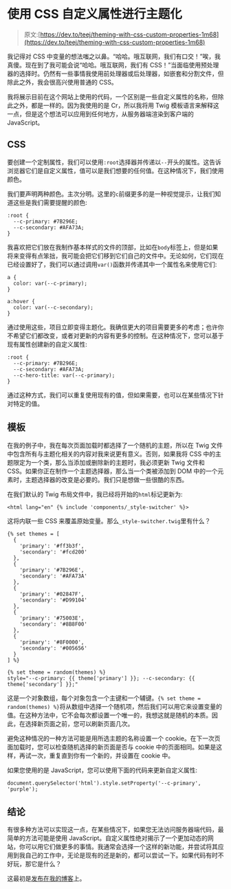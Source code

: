 # 使用 CSS 自定义属性进行主题化

> 原文:[https://dev.to/teej/theming-with-css-custom-properties-1m68](https://dev.to/teej/theming-with-css-custom-properties-1m68)

我记得对 CSS 中变量的想法嗤之以鼻。“哈哈。哦互联网，我们有口交！”唉，我真傻。现在到了我可能会说“哈哈。哦互联网，我们有 CSS！”当面临使用预处理器的选择时。仍然有一些事情我使用前处理器或后处理器，如嵌套和分割文件，但除此之外，我会很高兴使用普通的 CSS。

我将展示目前在这个网站上使用的代码，一个区别是一些自定义属性的名称，但除此之外，都是一样的。因为我使用的是 Cr，所以我将用 Twig 模板语言来解释这一点，但是这个想法可以应用到任何地方，从服务器端渲染到客户端的 JavaScript。

## CSS

要创建一个定制属性，我们可以使用`:root`选择器并传递以`--`开头的属性。这告诉浏览器它们是自定义属性，值可以是我们想要的任何值。在这种情况下，我们使用颜色。

我们要声明两种颜色。主次分明。这里的`c`前缀更多的是一种视觉提示，让我们知道这些是我们需要提醒的颜色:

```
:root {
  --c-primary: #7B296E;
  --c-secondary: #AFA73A;
} 
```

我喜欢把它们放在我制作基本样式的文件的顶部，比如在`body`标签上，但是如果将来变得有点笨拙，我可能会把它们移到它们自己的文件中。无论如何，它们现在已经设置好了，我们可以通过调用`var()`函数并传递其中一个属性名来使用它们:

```
a {
  color: var(--c-primary);
}

a:hover {
  color: var(--c-secondary);
} 
```

通过使用这些，项目立即变得主题化。我确信更大的项目需要更多的考虑；也许你不希望它们都改变，或者对更新的内容有更多的控制。在这种情况下，您可以基于现有属性创建新的自定义属性:

```
:root {
  --c-primary: #7B296E;
  --c-secondary: #AFA73A;
  --c-hero-title: var(--c-primary);
} 
```

通过这种方式，我们可以重复使用现有的值，但如果需要，也可以在某些情况下针对特定的值。

## 模板

在我的例子中，我在每次页面加载时都选择了一个随机的主题，所以在 Twig 文件中包含所有与主题化相关的内容对我来说更有意义。否则，如果我将 CSS 中的主题限定为一个类，那么当添加或删除新的主题时，我必须更新 Twig 文件和 CSS。如果你正在制作一个主题选择器，那么当一个类被添加到 DOM 中的一个元素时，主题选择器的改变是必要的。我们只是想做一些很酷的东西。

在我们默认的 Twig 布局文件中，我已经将开始的`html`标记更新为:

```
<html lang="en" {% include 'components/_style-switcher' %}> 
```

这将内联一些 CSS 来覆盖原始变量。那么`_style-switcher.twig`里有什么？

```
{% set themes = [
  {
    'primary': '#ff3b3f',
    'secondary': '#fcd200'
  },
  {
    'primary': '#7B296E',
    'secondary': '#AFA73A'
  },
  {
    'primary': '#02847F',
    'secondary': '#D99104'
  },
  {
    'primary': '#75003E',
    'secondary': '#8B8F00'
  },
  {
    'primary': '#8F0000',
    'secondary': '#005656'
  }
] %}

{% set theme = random(themes) %}
style="--c-primary: {{ theme['primary'] }}; --c-secondary: {{ theme['secondary'] }};" 
```

这是一个对象数组，每个对象包含一个主键和一个辅键。`{% set theme = random(themes) %}`将从数组中选择一个随机项，然后我们可以用它来设置变量的值。在这种方法中，它不会每次都设置一个唯一的，我想这就是随机的本质。因此，在选择新页面之前，您可以刷新页面几次。

避免这种情况的一种方法可能是用所选主题的名称设置一个 cookie。在下一次页面加载时，您可以检查随机选择的新页面是否与 cookie 中的页面相同。如果是这样，再试一次，重复直到你有一个新的，并设置在 cookie 中。

如果您使用的是 JavaScript，您可以使用下面的代码来更新自定义属性:

```
document.querySelector('html').style.setProperty('--c-primary', 'purple'); 
```

## 结论

有很多种方法可以实现这一点，在某些情况下，如果您无法访问服务器端代码，最简单的方法可能是使用 JavaScript。自定义属性绝对揭示了一个更加动态的网站，你可以用它们做更多的事情。我通常会选择一个这样的新功能，并尝试将其应用到我自己的工作中，无论是现有的还是新的，都可以尝试一下。如果代码有时不好玩，那它是什么？

这最初是[发布在我的博客](https://tj.ie/theming-with-css-custom-properties)上。